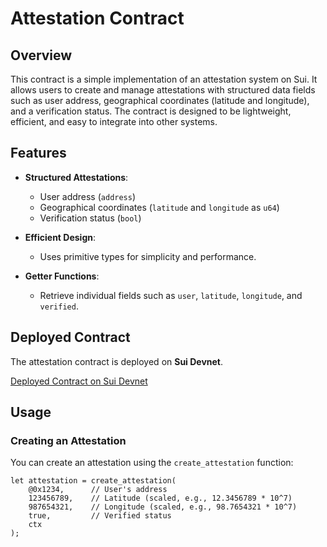 # Attestation Contract

## Overview

This contract is a simple implementation of an attestation system on Sui. It allows users to create and manage attestations with structured data fields such as user address, geographical coordinates (latitude and longitude), and a verification status. The contract is designed to be lightweight, efficient, and easy to integrate into other systems.

## Features

- **Structured Attestations**:

  - User address (`address`)
  - Geographical coordinates (`latitude` and `longitude` as `u64`)
  - Verification status (`bool`)

- **Efficient Design**:

  - Uses primitive types for simplicity and performance.

- **Getter Functions**:
  - Retrieve individual fields such as `user`, `latitude`, `longitude`, and `verified`.

## Deployed Contract

The attestation contract is deployed on **Sui Devnet**.

[Deployed Contract on Sui Devnet](https://suiscan.xyz/devnet/object/0x3e4069eff4eec8d2a15ec372293dbeb90632d1f5b71bee87db3f7b06df2193c3/contracts)

## Usage

### Creating an Attestation

You can create an attestation using the `create_attestation` function:

```move
let attestation = create_attestation(
    @0x1234,      // User's address
    123456789,    // Latitude (scaled, e.g., 12.3456789 * 10^7)
    987654321,    // Longitude (scaled, e.g., 98.7654321 * 10^7)
    true,         // Verified status
    ctx
);
```
